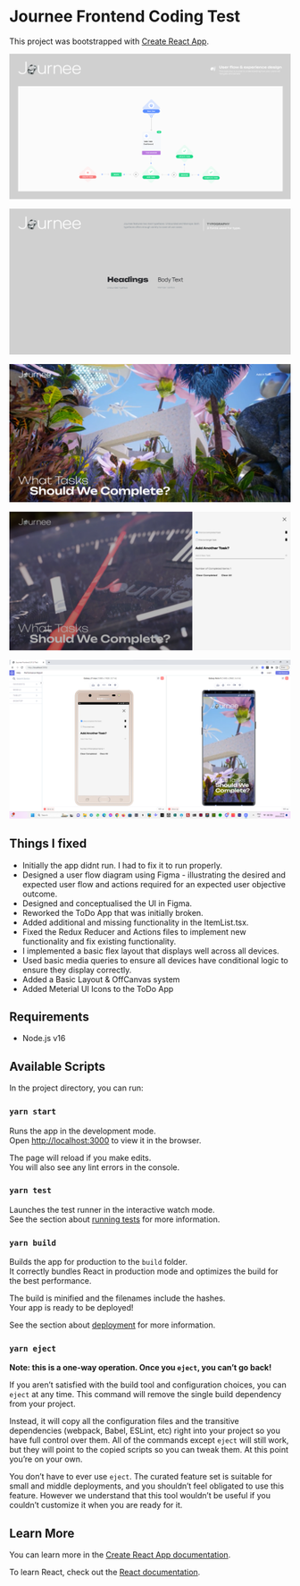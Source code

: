 # Journee Frontend Coding Test

This project was bootstrapped with [Create React App](https://github.com/facebook/create-react-app).

![userflow.png](public%2Fassets%2Freadme%2Fuserflow.png)

![typography.png](public%2Fassets%2Freadme%2Ftypography.png)

![desktop.png](public%2Fassets%2Freadme%2Fdesktop.png)

![task.png](public%2Fassets%2Freadme%2Ftask.png)

![mobile-landing.png](public%2Fassets%2Freadme%2Fmobile-landing.png)

## Things I fixed

- Initially the app didnt run. I had to fix it to run properly.
- Designed a user flow diagram using Figma - illustrating the desired and expected user flow and actions required for an expected user objective outcome. 
- Designed and conceptualised the UI in Figma.
- Reworked the ToDo App that was initially broken.
- Added additional and missing functionality in the ItemList.tsx.
- Fixed the Redux Reducer and Actions files to implement new functionality and fix existing functionality.
- I implemented a basic flex layout that displays well across all devices.
- Used basic media queries to ensure all devices have conditional logic to ensure they display correctly.
- Added a Basic Layout & OffCanvas system
- Added Meterial UI Icons to the ToDo App

## Requirements

- Node.js v16

## Available Scripts

In the project directory, you can run:

### `yarn start`

Runs the app in the development mode.\
Open [http://localhost:3000](http://localhost:3000) to view it in the browser.

The page will reload if you make edits.\
You will also see any lint errors in the console.

### `yarn test`

Launches the test runner in the interactive watch mode.\
See the section about [running tests](https://facebook.github.io/create-react-app/docs/running-tests) for more information.

### `yarn build`

Builds the app for production to the `build` folder.\
It correctly bundles React in production mode and optimizes the build for the best performance.

The build is minified and the filenames include the hashes.\
Your app is ready to be deployed!

See the section about [deployment](https://facebook.github.io/create-react-app/docs/deployment) for more information.

### `yarn eject`

**Note: this is a one-way operation. Once you `eject`, you can’t go back!**

If you aren’t satisfied with the build tool and configuration choices, you can `eject` at any time. This command will remove the single build dependency from your project.

Instead, it will copy all the configuration files and the transitive dependencies (webpack, Babel, ESLint, etc) right into your project so you have full control over them. All of the commands except `eject` will still work, but they will point to the copied scripts so you can tweak them. At this point you’re on your own.

You don’t have to ever use `eject`. The curated feature set is suitable for small and middle deployments, and you shouldn’t feel obligated to use this feature. However we understand that this tool wouldn’t be useful if you couldn’t customize it when you are ready for it.

## Learn More

You can learn more in the [Create React App documentation](https://facebook.github.io/create-react-app/docs/getting-started).

To learn React, check out the [React documentation](https://reactjs.org/).
